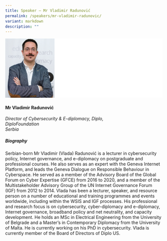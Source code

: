 ```yaml
---
title: Speaker – Mr Vladimir Radunović
permalink: /speakers/mr-vladimir-radunovic/
variant: markdown
description: ""
---
```

![](/images/2025%20speakers/Vladimir_Radunovic.png)
#### **Mr Vladimir Radunović**

*Director of Cybersecurity &amp; E-diplomacy, Diplo, <br>DiploFoundation<br>Serbia*

##### **Biography**
Serbian-born Mr Vladimir (Vlada) Radunović is a lecturer in cybersecurity policy, Internet governance, and
e-diplomacy on postgraduate and professional courses. He also serves as an expert with the Geneva Internet
Platform, and leads the Geneva Dialogue on Responsible Behaviour in Cyberspace. He served as a member
of the Advisory Board of the Global Forum on Cyber Expertise (GFCE) from 2016 to 2020, and a member of
the Multistakeholder Advisory Group of the UN Internet Governance Forum (IGF) from 2012 to 2014. Vlada
has been a lecturer, speaker, and resource person on a number of educational and training programmes and
events worldwide, including within the WSIS and IGF processes. His professional and research focus is on
cybersecurity, cyber-diplomacy and e-diplomacy, Internet governance, broadband policy and net neutrality, and capacity development. He holds an MSc in Electrical Engineering from the University of Belgrade and a
Master’s in Contemporary Diplomacy from the University of Malta. He is currently working on his PhD in
cybersecurity. Vlada is currently member of the Board of Directors of Diplo US.